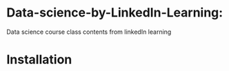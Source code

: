 # Data-science-by-LinkedIn-Learning:

Data science course class contents from linkedIn learning

# Installation
